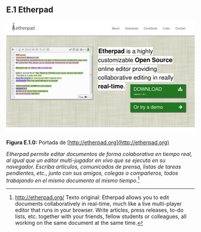 ## E.1 Etherpad

![image alt text](image_0.png)

**Figura E.1.0:** Portada de [http://etherpad.org](http://etherpad.org) 

*Etherpad permite editar documentos de forma colaborativa en tiempo real, al igual que un editor multi-jugador en vivo que se ejecuta en su navegador. Escriba artículos, comunicados de prensa, listas de tareas pendientes, etc., junto con sus amigos, colegas o compañeros, todos trabajando en el mismo documento al mismo tiempo.*[^1]

[^1]: http://etherpad.org/
Texto original: Etherpad allows you to edit documents collaboratively in real-time, much like a live multi-player editor that runs in your browser. Write articles, press releases, to-do lists, etc. together with your friends, fellow students or colleagues, all working on the same document at the same time.

